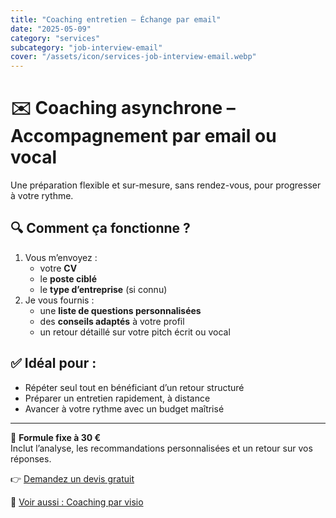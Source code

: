 ```yaml
---
title: "Coaching entretien – Échange par email"
date: "2025-05-09"
category: "services"
subcategory: "job-interview-email"
cover: "/assets/icon/services-job-interview-email.webp"
---
```


# ✉️ Coaching asynchrone – Accompagnement par email ou vocal

Une préparation flexible et sur-mesure, sans rendez-vous, pour progresser à votre rythme.

## 🔍 Comment ça fonctionne ?
1. Vous m’envoyez :
   - votre **CV**
   - le **poste ciblé**
   - le **type d’entreprise** (si connu)  
2. Je vous fournis :
   - une **liste de questions personnalisées**
   - des **conseils adaptés** à votre profil
   - un retour détaillé sur votre pitch écrit ou vocal

## ✅ Idéal pour :
- Répéter seul tout en bénéficiant d’un retour structuré  
- Préparer un entretien rapidement, à distance  
- Avancer à votre rythme avec un budget maîtrisé  

---

💸 **Formule fixe à 30 €**  
Inclut l’analyse, les recommandations personnalisées et un retour sur vos réponses.

👉 [Demandez un devis gratuit](/contact/form)

🔁 [Voir aussi : Coaching par visio](/services/job-interview-visio)
